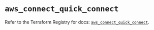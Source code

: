 # `aws_connect_quick_connect`

Refer to the Terraform Registry for docs: [`aws_connect_quick_connect`](https://registry.terraform.io/providers/hashicorp/aws/6.12.0/docs/resources/connect_quick_connect).
